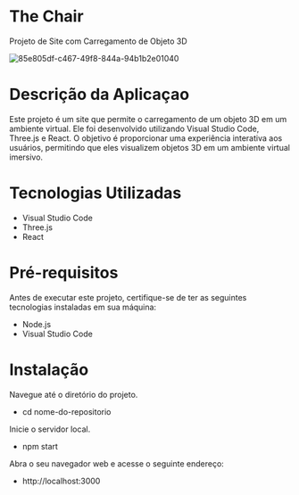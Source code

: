# The Chair
Projeto de Site com Carregamento de Objeto 3D

![85e805df-c467-49f8-844a-94b1b2e01040](https://github.com/IgorFranc/cp4/assets/70240398/c123f7c5-0671-4ea1-a3c9-db40cc59fad0)

# Descrição da Aplicaçao

Este projeto é um site que permite o carregamento de um objeto 3D em um ambiente virtual. Ele foi desenvolvido utilizando Visual Studio Code, Three.js e React. O objetivo é proporcionar uma experiência interativa aos usuários, permitindo que eles visualizem objetos 3D em um ambiente virtual imersivo.

# Tecnologias Utilizadas

- Visual Studio Code
- Three.js
- React

# Pré-requisitos

Antes de executar este projeto, certifique-se de ter as seguintes tecnologias instaladas em sua máquina:

- Node.js
- Visual Studio Code

# Instalação

Navegue até o diretório do projeto.
- cd nome-do-repositorio

Inicie o servidor local.
- npm start

Abra o seu navegador web e acesse o seguinte endereço:
- http://localhost:3000
